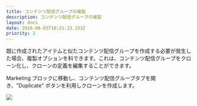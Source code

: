 ```yaml
---
title: コンテンツ配信グループの複製
description: コンテンツ配信グループの複製
layout: docs
date: 2016-06-03T10:21:23.333Z
priority: 2
---
```

既に作成されたアイテムと似たコンテンツ配信グループを作成する必要が発生した場合、複製オプションを料できます。これは、コンテンツ配信グループをクローン化し、クローンの定義を編集することができます。

Marketing ブロックに移動し、コンテンツ配信グループタブを開き、"Duplicate" ボタンを利用しクローンを作成します。

![](../../../../../assets/images/docs/003-duplicate-content-publishing.PNG)